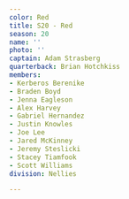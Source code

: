 ```yaml
---
color: Red
title: S20 - Red
season: 20
name: ''
photo: ''
captain: Adam Strasberg
quarterback: Brian Hotchkiss
members:
- Kerberos Berenike
- Braden Boyd
- Jenna Eagleson
- Alex Harvey
- Gabriel Hernandez
- Justin Knowles
- Joe Lee
- Jared McKinney
- Jeremy Steslicki
- Stacey Tiamfook
- Scott Williams
division: Nellies

---
```


